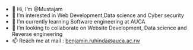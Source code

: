 - 👋 Hi, I’m @Mustajam
- 👀 I’m interested in Web Development,Data science and Cyber security
- 🌱 I’m currently learning Software engineering at AUCA
- 💞️ I’m looking to collaborate on Website Development, Data science and Reverse engineering
- 📫 Reach me at mail : benjamin.ruhinda@auca.ac.rw


